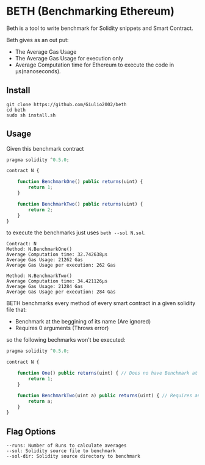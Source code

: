 # BETH (Benchmarking Ethereum)
Beth is a tool to write benchmark for Solidity snippets and Smart Contract.

Beth gives as an out put:
* The Average Gas Usage
* The Average Gas Usage for execution only
* Average Computation time for Ethereum to execute the code in µs(nanoseconds).
## Install
```
git clone https://github.com/Giulio2002/beth
cd beth
sudo sh install.sh
```
## Usage
Given this benchmark contract
```js
pragma solidity ^0.5.0;

contract N {

    function BenchmarkOne() public returns(uint) {
        return 1;
    }

    function BenchmarkTwo() public returns(uint) {
        return 2;
    }
}
```
to execute the benchmarks just uses `beth --sol N.sol`.

```
Contract: N
Method: N.BenchmarkOne()
Average Computation time: 32.742638µs
Average Gas Usage: 21262 Gas
Average Gas Usage per execution: 262 Gas

Method: N.BenchmarkTwo()
Average Computation time: 34.421126µs
Average Gas Usage: 21284 Gas
Average Gas Usage per execution: 284 Gas
```
BETH benchmarks every method of every smart contract in a given solidity file that:
* Benchmark at the beggining of its name (Are ignored)
* Requires 0 arguments (Throws error)

so the following bechmarks won't be executed:
```js
pragma solidity ^0.5.0;

contract N {

    function One() public returns(uint) { // Does no have Benchmark at the beggining of the name
        return 1;
    }

    function BenchmarkTwo(uint a) public returns(uint) { // Requires an argument
        return a;
    }
}
```
## Flag Options
```
--runs: Number of Runs to calculate averages
--sol: Solidity source file to benchmark
--sol-dir: Solidity source directory to benchmark
```
